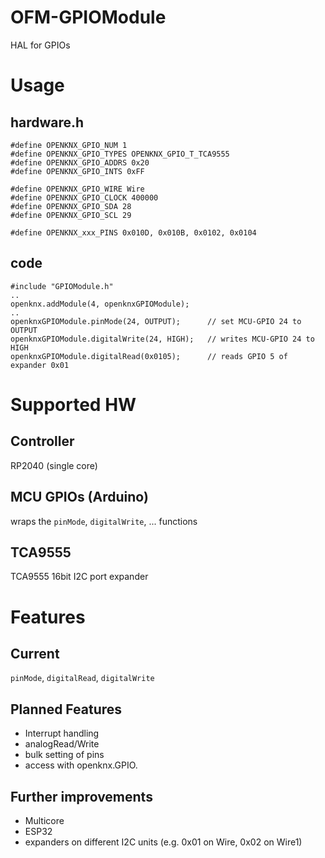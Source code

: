 # OFM-GPIOModule
HAL for GPIOs

# Usage

## hardware.h
```
#define OPENKNX_GPIO_NUM 1
#define OPENKNX_GPIO_TYPES OPENKNX_GPIO_T_TCA9555
#define OPENKNX_GPIO_ADDRS 0x20
#define OPENKNX_GPIO_INTS 0xFF

#define OPENKNX_GPIO_WIRE Wire
#define OPENKNX_GPIO_CLOCK 400000
#define OPENKNX_GPIO_SDA 28
#define OPENKNX_GPIO_SCL 29

#define OPENKNX_xxx_PINS 0x010D, 0x010B, 0x0102, 0x0104
```

## code
```
#include "GPIOModule.h"
..
openknx.addModule(4, openknxGPIOModule);
..
openknxGPIOModule.pinMode(24, OUTPUT);      // set MCU-GPIO 24 to OUTPUT
openknxGPIOModule.digitalWrite(24, HIGH);   // writes MCU-GPIO 24 to HIGH
openknxGPIOModule.digitalRead(0x0105);      // reads GPIO 5 of expander 0x01
```

# Supported HW
## Controller
RP2040 (single core)
## MCU GPIOs (Arduino)
wraps the `pinMode`, `digitalWrite`, ... functions
## TCA9555
TCA9555 16bit I2C port expander


# Features
## Current
`pinMode`, `digitalRead`, `digitalWrite`
## Planned Features
- Interrupt handling
- analogRead/Write
- bulk setting of pins
- access with openknx.GPIO.
## Further improvements
- Multicore
- ESP32
- expanders on different I2C units (e.g. 0x01 on Wire, 0x02 on Wire1)